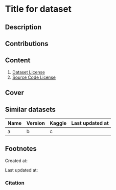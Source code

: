 # Title for dataset

## Description

## Contributions


## Content
1. [Dataset License](license.md)
2. [Source Code License](sourcecode_license.md)


## Cover


## Similar datasets
| Name | Version | Kaggle | Last updated at |
|------|---------|--------|-----------------|
| a    | b       | c      |                 |


## Footnotes
Created at:

Last updated at:

### Citation
